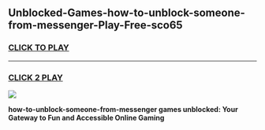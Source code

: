 
## Unblocked-Games-how-to-unblock-someone-from-messenger-Play-Free-sco65
<h3>
<a href="https://premium76.site?title=how-to-unblock-someone-from-messenger&ref=23A">CLICK TO PLAY</a></h3>
<hr>

<h3>
<a href="https://premium76.site?title=how-to-unblock-someone-from-messenger&ref=23A">CLICK 2 PLAY</a>
  
</h3>

<a href="https://premium76.site?title=how-to-unblock-someone-from-messenger&ref=23A"><img src="https://clearcache.store/games.png"></a>


**how-to-unblock-someone-from-messenger games unblocked: Your Gateway to Fun and Accessible Online Gaming**
